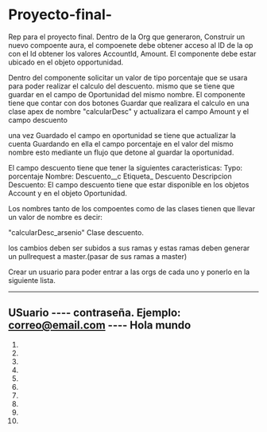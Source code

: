 # Proyecto-final-
Rep para el proyecto final.
Dentro de la Org que generaron, Construir un nuevo compoente aura, el compoenete debe obtener acceso al ID de la op
con el Id obtener los valores AccountId, Amount. El componente debe estar ubicado en el objeto opportunidad.

Dentro del componente solicitar un valor de tipo porcentaje que se usara para poder realizar el calculo del descuento.
mismo que se tiene que guardar en el campo de Oportunidad del mismo nombre. El componente tiene que contar con dos botones 
Guardar que realizara el calculo en una clase apex de nombre "calcularDesc" y actualizara el campo Amount y el campo descuento

una vez Guardado el campo en oportunidad se tiene que actualizar la cuenta Guardando en ella el campo porcentaje en el valor del mismo nombre
esto mediante un flujo que detone al guardar la oportunidad.

El campo descuento tiene que tener la siguientes caracteristicas:
Typo: porcentaje
Nombre: Descuento__c
Etiqueta_ Descuento
Descripcion Descuento: 
El campo descuento tiene que estar disponible en los objetos Account y en el objeto Oportunidad.


Los nombres tanto de los compoentes como de las clases tienen que llevar un valor de nombre es decir:

"calcularDesc_arsenio" Clase descuento.

los cambios deben ser subidos a sus ramas y estas ramas deben generar un pullrequest a master.(pasar de sus ramas a master)

Crear un usuario para poder entrar a las orgs de cada uno y ponerlo en la siguiente lista.

---------------------------------------------------------------------------------------
USuario ---- contraseña.
Ejemplo: correo@email.com ---- Hola mundo
---------------------------------------------------------------------------------------
1.
2.
3.
4.
5.
6.
7.
8.
9.
10.
